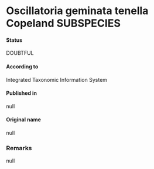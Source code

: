 Oscillatoria geminata tenella Copeland SUBSPECIES
=======

#### Status
DOUBTFUL

#### According to
Integrated Taxonomic Information System

#### Published in
null

#### Original name
null

### Remarks
null